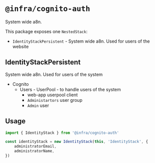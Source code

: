 # `@infra/cognito-auth`

System wide a8n.

This package exposes one `NestedStack`:
  * `IdentityStackPersistent` - System wide a8n. Used for users of the website


## IdentityStackPersistent

System wide a8n. Used for users of the system

* Cognito
  * Users - UserPool - to handle users of the system
    * web-app userpool client
    * `Administartors` user group
    * `Admin` user

## Usage

```ts
import { IdentityStack } from '@infra/cognito-auth'

const identityStack = new IdentityStack(this, 'IdentityStack', {
    administratorEmail,
    administratorName,
})
```

